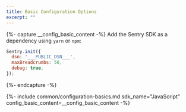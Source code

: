 ```yaml
---
title: Basic Configuration Options
excerpt: ""
---
```

{%- capture __config_basic_content -%}
Add the Sentry SDK as a dependency using `yarn` or `npm`:

```javascript
Sentry.init({
  dsn: '___PUBLIC_DSN___',
  maxBreadcrumbs: 50,
  debug: true,
});
```
{%- endcapture -%}

{%- include common/configuration-basics.md 
sdk_name="JavaScript"
config_basic_content=__config_basic_content 
 -%}